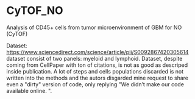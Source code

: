 # CyTOF_NO
Analysis of CD45+ cells from tumor microenvironment of GBM for NO (CyTOF)

Dataset:
https://www.sciencedirect.com/science/article/pii/S0092867420305614
dataset consist of two panels: myeloid and lymphoid.
Dataset, despite coming from CellPaper with ton of citations, is not as good as descriped inside publication. 
A lot of steps and cells populations discarded is not written into the methods and the autors disgarded mine 
request to share even a "dirty" version of code, only replying "We didn’t make our code available online. ".
